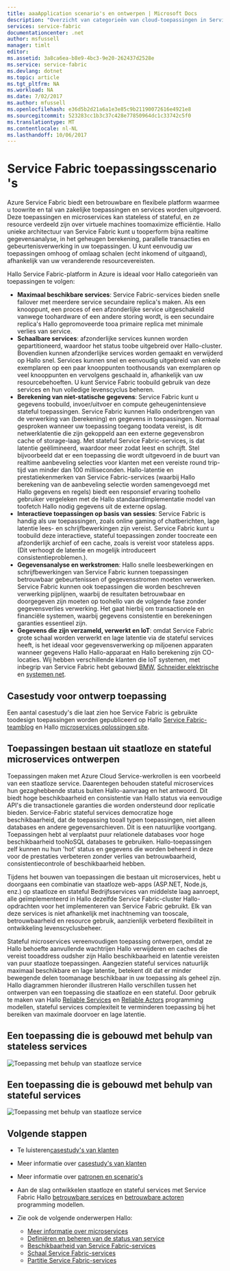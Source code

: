 ```yaml
---
title: aaaApplication scenario's en ontwerpen | Microsoft Docs
description: "Overzicht van categorieën van cloud-toepassingen in Service Fabric. Ontwerp van de toepassing die gebruikmaakt van services voor stateful en staatloze besproken."
services: service-fabric
documentationcenter: .net
author: msfussell
manager: timlt
editor: 
ms.assetid: 3a8ca6ea-b8e9-4bc3-9e20-262437d2528e
ms.service: service-fabric
ms.devlang: dotnet
ms.topic: article
ms.tgt_pltfrm: NA
ms.workload: NA
ms.date: 7/02/2017
ms.author: mfussell
ms.openlocfilehash: e36d5b2d21a6a1e3e85c9b21190072616e4921e8
ms.sourcegitcommit: 523283cc1b3c37c428e77850964dc1c33742c5f0
ms.translationtype: MT
ms.contentlocale: nl-NL
ms.lasthandoff: 10/06/2017
---
```

# <a name="service-fabric-application-scenarios"></a>Service Fabric toepassingsscenario 's
Azure Service Fabric biedt een betrouwbare en flexibele platform waarmee u toowrite en tal van zakelijke toepassingen en services worden uitgevoerd. Deze toepassingen en microservices kan stateless of stateful, en ze resource verdeeld zijn over virtuele machines toomaximize efficiëntie. Hallo unieke architectuur van Service Fabric kunt u tooperform bijna realtime gegevensanalyse, in het geheugen berekening, parallelle transacties en gebeurtenisverwerking in uw toepassingen. U kunt eenvoudig uw toepassingen omhoog of omlaag schalen (echt inkomend of uitgaand), afhankelijk van uw veranderende resourcevereisten.

Hallo Service Fabric-platform in Azure is ideaal voor Hallo categorieën van toepassingen te volgen:

* **Maximaal beschikbare services**: Service Fabric-services bieden snelle failover met meerdere service secundaire replica's maken. Als een knooppunt, een proces of een afzonderlijke service uitgeschakeld vanwege toohardware of een andere storing wordt, is een secundaire replica's Hallo gepromoveerde tooa primaire replica met minimale verlies van service.
* **Schaalbare services**: afzonderlijke services kunnen worden gepartitioneerd, waardoor het status toobe uitgebreid over Hallo-cluster. Bovendien kunnen afzonderlijke services worden gemaakt en verwijderd op Hallo snel. Services kunnen snel en eenvoudig uitgebreid van enkele exemplaren op een paar knooppunten toothousands van exemplaren op veel knooppunten en vervolgens geschaald in, afhankelijk van uw resourcebehoeften. U kunt Service Fabric toobuild gebruik van deze services en hun volledige levenscyclus beheren.
* **Berekening van niet-statische gegevens**: Service Fabric kunt u gegevens toobuild, invoer/uitvoer en compute geheugenintensieve stateful toepassingen. Service Fabric kunnen Hallo onderbrengen van de verwerking van (berekening) en gegevens in toepassingen. Normaal gesproken wanneer uw toepassing toegang toodata vereist, is dit netwerklatentie die zijn gekoppeld aan een externe gegevensbron cache of storage-laag. Met stateful Service Fabric-services, is dat latentie geëlimineerd, waardoor meer zodat leest en schrijft. Stel bijvoorbeeld dat er een toepassing die wordt uitgevoerd in de buurt van realtime aanbeveling selecties voor klanten met een vereiste round trip-tijd van minder dan 100 milliseconden. Hallo-latentie en prestatiekenmerken van Service Fabric-services (waarbij Hallo berekening van de aanbeveling selectie worden samengevoegd met Hallo gegevens en regels) biedt een responsief ervaring toohello gebruiker vergeleken met de Hallo standaardimplementatie model van toofetch Hallo nodig gegevens uit de externe opslag.  
* **Interactieve toepassingen op basis van sessies**: Service Fabric is handig als uw toepassingen, zoals online gaming of chatberichten, lage latentie lees- en schrijfbewerkingen zijn vereist. Service Fabric kunt u toobuild deze interactieve, stateful toepassingen zonder toocreate een afzonderlijk archief of een cache, zoals is vereist voor stateless apps. (Dit verhoogt de latentie en mogelijk introduceert consistentieproblemen.).
* **Gegevensanalyse en werkstromen**: Hallo snelle leesbewerkingen en schrijfbewerkingen van Service Fabric kunnen toepassingen betrouwbaar gebeurtenissen of gegevensstromen moeten verwerken. Service Fabric kunnen ook toepassingen die worden beschreven verwerking pijplijnen, waarbij de resultaten betrouwbaar en doorgegeven zijn moeten op toohello van de volgende fase zonder gegevensverlies verwerking. Het gaat hierbij om transactionele en financiële systemen, waarbij gegevens consistentie en berekeningen garanties essentieel zijn.
* **Gegevens die zijn verzameld, verwerkt en IoT**: omdat Service Fabric grote schaal worden verwerkt en lage latentie via de stateful services heeft, is het ideaal voor gegevensverwerking op miljoenen apparaten wanneer gegevens Hallo Hallo-apparaat en Hallo berekening zijn CO-locaties.
Wij hebben verschillende klanten die IoT systemen, met inbegrip van Service Fabric hebt gebouwd [BMW](https://blogs.msdn.microsoft.com/azureservicefabric/2016/08/24/service-fabric-customer-profile-bmw-technology-corporation/), [Schneider elektrische](https://blogs.msdn.microsoft.com/azureservicefabric/2016/08/05/service-fabric-customer-profile-schneider-electric/) en [systemen net](https://blogs.msdn.microsoft.com/azureservicefabric/2016/06/20/service-fabric-customer-profile-mesh-systems/).

## <a name="application-design-case-studies"></a>Casestudy voor ontwerp toepassing
Een aantal casestudy's die laat zien hoe Service Fabric is gebruikte toodesign toepassingen worden gepubliceerd op Hallo [Service Fabric-teamblog](https://blogs.msdn.microsoft.com/azureservicefabric/tag/customer-profile/) en Hallo [microservices oplossingen site](https://azure.microsoft.com/solutions/microservice-applications/).

## <a name="design-applications-composed-of-stateless-and-stateful-microservices"></a>Toepassingen bestaan uit staatloze en stateful microservices ontwerpen
Toepassingen maken met Azure Cloud Service-werkrollen is een voorbeeld van een staatloze service. Daarentegen behouden stateful microservices hun gezaghebbende status buiten Hallo-aanvraag en het antwoord. Dit biedt hoge beschikbaarheid en consistentie van Hallo status via eenvoudige API's die transactionele garanties die worden ondersteund door replicatie bieden. Service-Fabric stateful services democratize hoge beschikbaarheid, dat de toepassing tooall typen toepassingen, niet alleen databases en andere gegevensarchieven. Dit is een natuurlijke voortgang. Toepassingen hebt al verplaatst puur relationele databases voor hoge beschikbaarheid tooNoSQL databases te gebruiken. Hallo-toepassingen zelf kunnen nu hun 'hot' status en gegevens die worden beheerd in deze voor de prestaties verbeteren zonder verlies van betrouwbaarheid, consistentiecontrole of beschikbaarheid hebben.

Tijdens het bouwen van toepassingen die bestaan uit microservices, hebt u doorgaans een combinatie van staatloze web-apps (ASP.NET, Node.js, enz.) op staatloze en stateful Bedrijfsservices van middelste laag aanroept, alle geïmplementeerd in Hallo dezelfde Service Fabric-cluster Hallo-opdrachten voor het implementeren van Service Fabric gebruikt. Elk van deze services is niet afhankelijk met inachtneming van tooscale, betrouwbaarheid en resource gebruik, aanzienlijk verbeterd flexibiliteit in ontwikkeling levenscyclusbeheer.

Stateful microservices vereenvoudigen toepassing ontwerpen, omdat ze Hallo behoefte aanvullende wachtrijen Hallo verwijderen en caches die vereist tooaddress oudsher zijn Hallo beschikbaarheid en latentie vereisten van puur staatloze toepassingen. Aangezien stateful services natuurlijk maximaal beschikbare en lage latentie, betekent dit dat er minder bewegende delen toomanage beschikbaar in uw toepassing als geheel zijn. Hallo diagrammen hieronder illustreren Hallo verschillen tussen het ontwerpen van een toepassing die staatloze en een stateful. Door gebruik te maken van Hallo [Reliable Services](service-fabric-reliable-services-introduction.md) en [Reliable Actors](service-fabric-reliable-actors-introduction.md) programming modellen, stateful services complexiteit te verminderen toepassing bij het bereiken van maximale doorvoer en lage latentie.

## <a name="an-application-built-using-stateless-services"></a>Een toepassing die is gebouwd met behulp van stateless services
![Toepassing met behulp van staatloze service][Image1]

## <a name="an-application-built-using-stateful-services"></a>Een toepassing die is gebouwd met behulp van stateful services
![Toepassing met behulp van staatloze service][Image2]

<!--Every topic should have next steps and links toohello next logical set of content tookeep hello customer engaged-->
## <a name="next-steps"></a>Volgende stappen

* Te luisteren[casestudy's van klanten](https://mva.microsoft.com/en-US/training-courses/building-microservices-applications-on-azure-service-fabric-16747?l=qDJnf86yC_5206218965
)
* Meer informatie over [casestudy's van klanten](https://blogs.msdn.microsoft.com/azureservicefabric/tag/customer-profile/)
* Meer informatie over [patronen en scenario's](service-fabric-patterns-and-scenarios.md)

* Aan de slag ontwikkelen staatloze en stateful services met Service Fabric Hallo [betrouwbare services](service-fabric-reliable-services-quick-start.md) en [betrouwbare actoren](service-fabric-reliable-actors-get-started.md) programming modellen.
* Zie ook de volgende onderwerpen Hallo:
  * [Meer informatie over microservices](service-fabric-overview-microservices.md)
  * [Definiëren en beheren van de status van service](service-fabric-concepts-state.md)
  * [Beschikbaarheid van Service Fabric-services](service-fabric-availability-services.md)
  * [Schaal Service Fabric-services](service-fabric-concepts-scalability.md)
  * [Partitie Service Fabric-services](service-fabric-concepts-partitioning.md)

[Image1]: media/service-fabric-application-scenarios/AppwithStatelessServices.jpg
[Image2]: media/service-fabric-application-scenarios/AppwithStatefulServices.jpg
